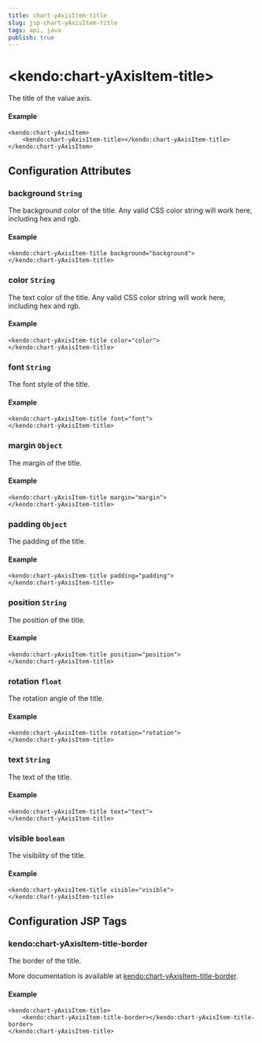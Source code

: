 ```yaml
---
title: chart-yAxisItem-title
slug: jsp-chart-yAxisItem-title
tags: api, java
publish: true
---
```


# \<kendo:chart-yAxisItem-title\>

The title of the value axis.

#### Example
    <kendo:chart-yAxisItem>
        <kendo:chart-yAxisItem-title></kendo:chart-yAxisItem-title>
    </kendo:chart-yAxisItem>

## Configuration Attributes

### background `String`

The background color of the title. Any valid CSS color string will work here, including
hex and rgb.

#### Example
    <kendo:chart-yAxisItem-title background="background">
    </kendo:chart-yAxisItem-title>

### color `String`

The text color of the title. Any valid CSS color string will work here, including hex and rgb.

#### Example
    <kendo:chart-yAxisItem-title color="color">
    </kendo:chart-yAxisItem-title>

### font `String`

The font style of the title.

#### Example
    <kendo:chart-yAxisItem-title font="font">
    </kendo:chart-yAxisItem-title>

### margin `Object`

The margin of the title.

#### Example
    <kendo:chart-yAxisItem-title margin="margin">
    </kendo:chart-yAxisItem-title>

### padding `Object`

The padding of the title.

#### Example
    <kendo:chart-yAxisItem-title padding="padding">
    </kendo:chart-yAxisItem-title>

### position `String`

The position of the title.

#### Example
    <kendo:chart-yAxisItem-title position="position">
    </kendo:chart-yAxisItem-title>

### rotation `float`

The rotation angle of the title.

#### Example
    <kendo:chart-yAxisItem-title rotation="rotation">
    </kendo:chart-yAxisItem-title>

### text `String`

The text of the title.

#### Example
    <kendo:chart-yAxisItem-title text="text">
    </kendo:chart-yAxisItem-title>

### visible `boolean`

The visibility of the title.

#### Example
    <kendo:chart-yAxisItem-title visible="visible">
    </kendo:chart-yAxisItem-title>


##  Configuration JSP Tags

### kendo:chart-yAxisItem-title-border

The border of the title.

More documentation is available at [kendo:chart-yAxisItem-title-border](chart/yaxisitem-title-border).

#### Example

    <kendo:chart-yAxisItem-title>
        <kendo:chart-yAxisItem-title-border></kendo:chart-yAxisItem-title-border>
    </kendo:chart-yAxisItem-title>

